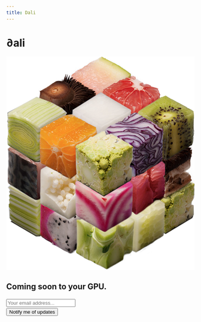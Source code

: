 ```yaml
---
title: Dali
---
```


<script type="text/javascript">var submitted=false;</script>
<div class="inner clearfix">
    <h1 class="title">&part;ali</h1>
    <img src="assets/images/logo.png" class="logo"/>
    <h2 class="subtitle">Coming soon to your GPU.</h2>
    <div class="email_form">
        <form name="gform" id="gform" enctype="text/plain" style="font-size:19px;" action="https://docs.google.com/forms/d/e/1FAIpQLSeHTrHi4rSXDhaiMOoz2A9NHwf7MzhJsXwsYs_zqZQmCUtDGQ/formResponse?" target="hidden_iframe" onsubmit="submitted=true;">
            <input class="email_form_text" type="email" tabindex="-1" name="entry.937672206" required id="entry.937672206" placeholder="Your email address..."><br>
            <input class="email_form_submit" type="submit" value="Notify me of updates">
        </form>
    </div>
    <iframe name="hidden_iframe" id="hidden_iframe" style="display:none;" onload="if(submitted) {}"></iframe>
</div>
<script type="text/javascript">
  $('#gform').on('submit', function(e) {
    $('#gform *').fadeOut(0);
    $('#gform').prepend('Thank you! We will notify you when we are ready to share more about &part;ali.');
  }); 
</script>
